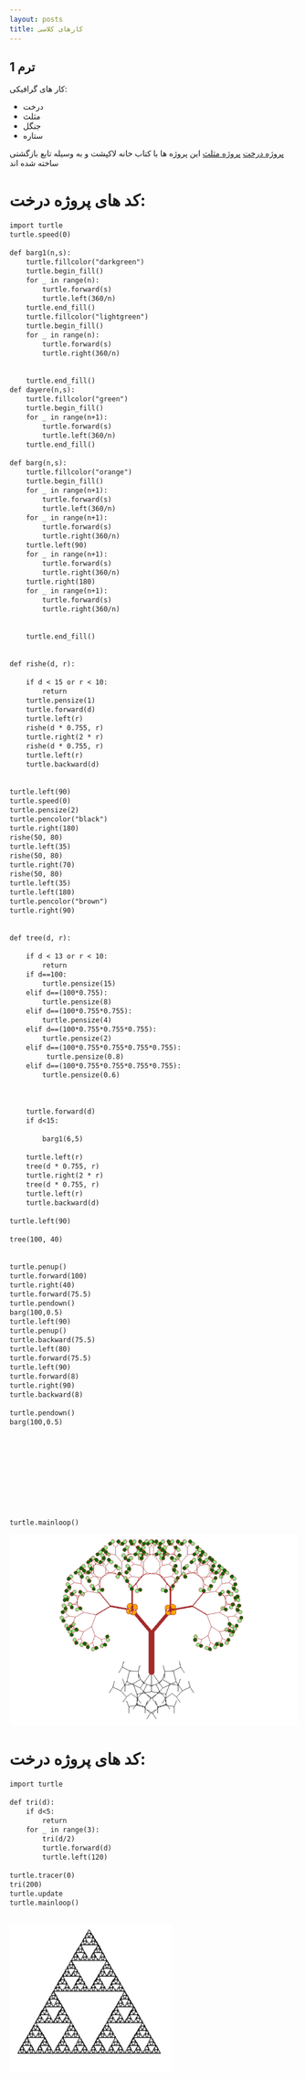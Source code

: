 ```yaml
---
layout: posts
title: کارهای کلاسی
---
```


## ترم 1
کار های گرافیکی:
- درخت
- مثلث
- جنگل
- ستاره

[پروژه درخت](file:///C:/git/FC02031.copy/S9/tree.html)
[پروژه مثلث](file:///C:/git/FC02031.copy/S9/triangle.html)
این پروژه ها با کتاب خانه لاکپشت و به وسیله تابع بازگشتی ساخته شده اند

# کد های پروژه درخت:
    import turtle
    turtle.speed(0)
    
    def barg1(n,s):
        turtle.fillcolor("darkgreen")
        turtle.begin_fill()
        for _ in range(n):
            turtle.forward(s)
            turtle.left(360/n)
        turtle.end_fill()    
        turtle.fillcolor("lightgreen")
        turtle.begin_fill()    
        for _ in range(n):
            turtle.forward(s)
            turtle.right(360/n)
    
    
        turtle.end_fill()
    def dayere(n,s):
        turtle.fillcolor("green")
        turtle.begin_fill()
        for _ in range(n+1):
            turtle.forward(s)
            turtle.left(360/n)
        turtle.end_fill()
    
    def barg(n,s):
        turtle.fillcolor("orange")
        turtle.begin_fill()
        for _ in range(n+1):
            turtle.forward(s)
            turtle.left(360/n)
        for _ in range(n+1):
            turtle.forward(s)
            turtle.right(360/n)
        turtle.left(90)
        for _ in range(n+1):
            turtle.forward(s)
            turtle.right(360/n)
        turtle.right(180)
        for _ in range(n+1):
            turtle.forward(s)
            turtle.right(360/n)
    
    
        turtle.end_fill()
    
    
    def rishe(d, r):
    
        if d < 15 or r < 10:
            return
        turtle.pensize(1)
        turtle.forward(d)
        turtle.left(r)
        rishe(d * 0.755, r)
        turtle.right(2 * r)
        rishe(d * 0.755, r)
        turtle.left(r)
        turtle.backward(d)
    
    
    turtle.left(90)
    turtle.speed(0)
    turtle.pensize(2)
    turtle.pencolor("black")
    turtle.right(180)
    rishe(50, 80)
    turtle.left(35)
    rishe(50, 80)
    turtle.right(70)
    rishe(50, 80)
    turtle.left(35)
    turtle.left(180)
    turtle.pencolor("brown")
    turtle.right(90)
    
    
    def tree(d, r):
        
        if d < 13 or r < 10:
            return
        if d==100:
            turtle.pensize(15)
        elif d==(100*0.755):
            turtle.pensize(8)
        elif d==(100*0.755*0.755):
            turtle.pensize(4)
        elif d==(100*0.755*0.755*0.755):    
            turtle.pensize(2)
        elif d==(100*0.755*0.755*0.755*0.755):
             turtle.pensize(0.8)
        elif d==(100*0.755*0.755*0.755*0.755):
            turtle.pensize(0.6)
    
             
    
        turtle.forward(d)
        if d<15:
            
            barg1(6,5)   
        
        turtle.left(r)
        tree(d * 0.755, r)
        turtle.right(2 * r)
        tree(d * 0.755, r)
        turtle.left(r)
        turtle.backward(d)
    
    turtle.left(90)
    
    tree(100, 40)
    
    
    turtle.penup()
    turtle.forward(100)
    turtle.right(40)
    turtle.forward(75.5)
    turtle.pendown()
    barg(100,0.5)
    turtle.left(90)
    turtle.penup()
    turtle.backward(75.5)
    turtle.left(80)
    turtle.forward(75.5)
    turtle.left(90)
    turtle.forward(8)
    turtle.right(90)
    turtle.backward(8)
    
    turtle.pendown()
    barg(100,0.5)
    
    
    
    
    
    
    
    
    
    
    turtle.mainloop()
![alt text](../assets/images/tree.png "Team Picture")


# کد های پروژه درخت:
    import turtle

    def tri(d):
        if d<5:
            return
        for _ in range(3):
            tri(d/2)
            turtle.forward(d)
            turtle.left(120)
    
    turtle.tracer(0)
    tri(200)
    turtle.update
    turtle.mainloop()  


![alt text](../assets/images/triangle.png "Team Picture")
---

